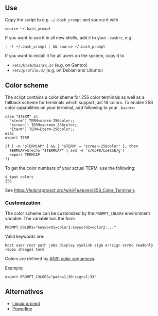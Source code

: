 ## Use
Copy the script to e.g. `~/.bash_prompt` and source it with
```
source ~/.bash_prompt
```

If you want to use it in all new shells, add it to your `.bashrc`, e.g.
```
[ -f ~/.bash_prompt ] && source ~/.bash_prompt
```

If you want to install it for all users on the system, copy it to
* `/etc/bash/bashrc.d/` (e.g. on Gentoo)
* `/etc/profile.d/` (e.g. on Debian and Ubuntu)

## Color scheme
The script contains a color sheme for 256 color terminals as well as a fallback scheme for terminals which support just 16 colors. 
To enable 256 color capabilities on your terminal, add following to your `.bashrc`:
```
case "$TERM" in
  'xterm') TERM=xterm-256color;;
  'screen') TERM=screen-256color;;
  'Eterm') TERM=Eterm-256color;;
esac
export TERM

if [ -n "$TERMCAP" ] && [ "$TERM" = "screen-256color" ]; then
  TERMCAP=$(echo "$TERMCAP" | sed -e 's/Co#8/Co#256/g')
  export TERMCAP
fi
```
To get the color numbers of your actual TERM, use the following:
```
$ tput colors
256
```
See https://fedoraproject.org/wiki/Features/256_Color_Terminals

### Customization
The color scheme can be customized by the `PROMPT_COLORS` environment variable. The variable has the form
```
PROMPT_COLORS="keyword1=color1:keyword2=color2:..."
```
Valid keywords are:
```
host user root path jobs display symlink sign errsign errno readonly repos changes term
```
Colors are defined by [ANSI color sequences](https://en.wikipedia.org/wiki/ANSI_escape_code#Colors).

Example:
```
export PROMPT_COLORS="path=1;30:sign=1;33"
```

## Alternatives

* [Liquid prompt](https://github.com/nojhan/liquidprompt)
* [Powerline](https://github.com/powerline/powerline)
